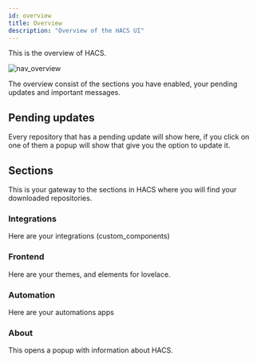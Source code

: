 ```yaml
---
id: overview
title: Overview
description: "Overview of the HACS UI"
---
```


This is the overview of HACS.

![nav_overview](/img/panel/entry.png)

The overview consist of the sections you have enabled, your pending updates and important messages.

## Pending updates

Every repository that has a pending update will show here, if you click on one of them a popup will show that give you the option to update it.

## Sections

This is your gateway to the sections in HACS where you will find your downloaded repositories.

### Integrations

Here are your integrations (custom_components)

### Frontend

Here are your themes, and elements for lovelace.

### Automation

Here are your automations apps

### About

This opens a popup with information about HACS.
